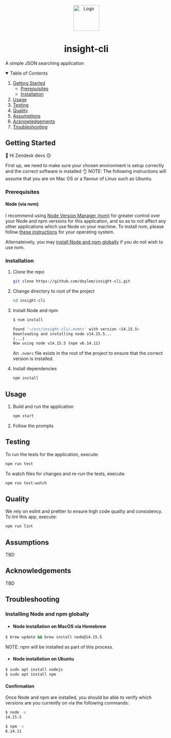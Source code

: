 <p align="center">
  <img src="https://cdn.iconscout.com/icon/free/png-256/zendesk-282559.png" alt="Logo" width="80" height="80">
  <h1 align="center">insight-cli</h1>
  <p>A simple JSON searching application</p>
</p>

<!-- TABLE OF CONTENTS -->
<details open="open">
  <summary>Table of Contents</summary>
  <ol>
    <li>
      <a href="#getting-started">Getting Started</a>
      <ul>
        <li><a href="#prerequisites">Prerequisites</a></li>
        <li><a href="#installation">Installation</a></li>
      </ul>
    </li>
    <li><a href="#usage">Usage</a></li>
    <li><a href="#testing">Testing</a></li>
    <li><a href="#quality">Quality</a></li>
    <li><a href="#assumptions">Assumptions</a></li>
    <li><a href="#acknowledgements">Acknowledgements</a></li>
    <li><a href="#troubleshooting">Troubleshooting</a></li>
  </ol>
</details>

## Getting Started

👋 Hi Zendesk devs 😊

First up, we need to make sure your chosen environment is setup correctly and the correct software is installed 👌
NOTE: The following instructions will assume that you are on Mac OS or a flavour of Linux such as Ubuntu.

### Prerequisites

#### Node (via nvm)

I recommend using [Node Version Manager (nvm)][nvm] for greater control over your Node and npm versions for this application, and so as to not affect any other applications which use Node on your machine. To install nvm, please follow [these instructions][installing-nvm] for your operating system.

Alternateively, you may [install Node and npm globally](#installing-node-and-npm-globally) if you do not wish to use nvm.

### Installation

1. Clone the repo

   ```sh
   git clone https://github.com/doylem/insight-cli.git
   ```

1. Change directory to root of the project

   ```sh
   cd insight-cli
   ```

1. Install Node and npm

   ```sh
   $ nvm install

   Found '~/src/insight-cli/.nvmrc' with version <14.15.5>
   Downloading and installing node v14.15.5...
   (...)
   Now using node v14.15.5 (npm v6.14.11)
   ```

   An `.nvmrc` file exists in the root of the project to ensure that the correct version is installed.

1. Install dependencies

   ```sh
   npm install
   ```

## Usage

1. Build and run the application

   ```sh
   npm start
   ```

1. Follow the prompts

## Testing

To run the tests for the application, execute:

```sh
npm run test
```

To watch files for changes and re-run the tests, execute:

```sh
npm run test:watch
```

## Quality

We rely on eslint and prettier to ensure high code quailty and consistency. To lint this app, execute:

```sh
npm run lint
```

## Assumptions

TBD

## Acknowledgements

TBD

## Troubleshooting

### Installing Node and npm globally

- #### Node installation on MacOS via Homebrew

```sh
$ brew update && brew install node@14.15.5
```

NOTE: npm will be installed as part of this process.

- #### Node installation on Ubuntu

```sh
$ sudo apt install nodejs
$ sudo apt install npm
```

#### Confirmation

Once Node and npm are installed, you should be able to verify which versions are you currently on via the following commands:

```sh
$ node -v
14.15.5

$ npm -v
6.14.11
```

<!-- LINKS -->

[nvm]: https://github.com/nvm-sh/nvm
[installing-nvm]: https://github.com/nvm-sh/nvm#installing-and-updating
